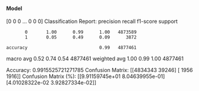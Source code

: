 #### Model
[0 0 0 ... 0 0 0]
Classification Report:
              precision    recall  f1-score   support

           0       1.00      0.99      1.00   4873589
           1       0.05      0.49      0.09      3872

    accuracy                           0.99   4877461
   macro avg       0.52      0.74      0.54   4877461
weighted avg       1.00      0.99      1.00   4877461

Accuracy: 0.9915525721271785
Confusion Matrix:
[[4834343   39246]
 [   1956    1916]]
Confusion Matrix (%):
[[9.91159745e+01 8.04639955e-01]
 [4.01028322e-02 3.92827334e-02]]
